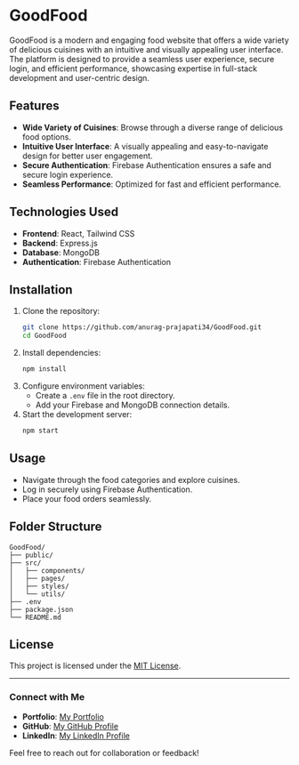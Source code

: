 # GoodFood

GoodFood is a modern and engaging food website that offers a wide variety of delicious cuisines with an intuitive and visually appealing user interface. The platform is designed to provide a seamless user experience, secure login, and efficient performance, showcasing expertise in full-stack development and user-centric design.

## Features

- **Wide Variety of Cuisines**: Browse through a diverse range of delicious food options.
- **Intuitive User Interface**: A visually appealing and easy-to-navigate design for better user engagement.
- **Secure Authentication**: Firebase Authentication ensures a safe and secure login experience.
- **Seamless Performance**: Optimized for fast and efficient performance.

## Technologies Used

- **Frontend**: React, Tailwind CSS
- **Backend**: Express.js
- **Database**: MongoDB
- **Authentication**: Firebase Authentication

## Installation

1. Clone the repository:
   ```bash
   git clone https://github.com/anurag-prajapati34/GoodFood.git
   cd GoodFood
   ```
2. Install dependencies:
   ```bash
   npm install
   ```
3. Configure environment variables:
   - Create a `.env` file in the root directory.
   - Add your Firebase and MongoDB connection details.
4. Start the development server:
   ```bash
   npm start
   ```

## Usage

- Navigate through the food categories and explore cuisines.
- Log in securely using Firebase Authentication.
- Place your food orders seamlessly.


## Folder Structure

```
GoodFood/
├── public/
├── src/
│   ├── components/
│   ├── pages/
│   ├── styles/
│   └── utils/
├── .env
├── package.json
└── README.md
```


## License

This project is licensed under the [MIT License](LICENSE).

---

### Connect with Me
- **Portfolio**: [My Portfolio](https://anurag-prajapati.vercel.app/)
- **GitHub**: [My GitHub Profile](https://github.com/anurag-prajapati34)
- **LinkedIn**: [My LinkedIn Profile](https://www.linkedin.com/in/anurag-prajapati34/)

Feel free to reach out for collaboration or feedback!
